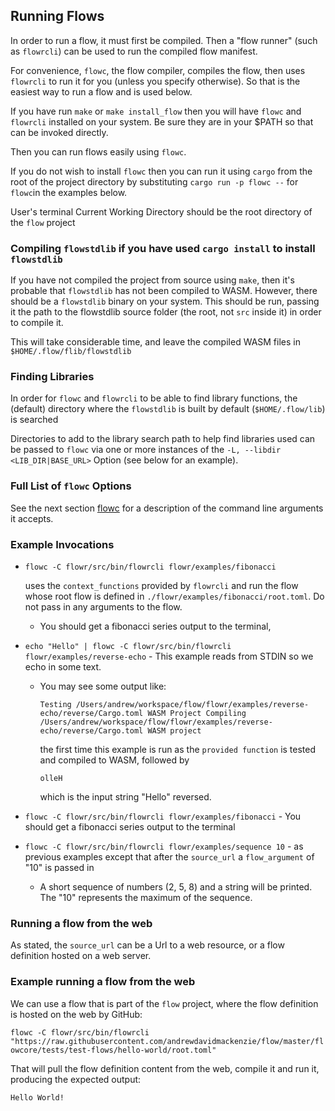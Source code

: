 ## Running Flows

In order to run a flow, it must first be compiled. Then a "flow runner" (such as `flowrcli`) can be used to run the
compiled flow manifest.

For convenience, `flowc`, the flow compiler, compiles the flow, then uses `flowrcli` to run it for you (unless you 
specify otherwise). So that is the easiest way to run a flow and is used below.

If you have run `make` or `make install_flow` then you will have `flowc` and `flowrcli` installed on your system.
Be sure they are in your $PATH so that can be invoked directly.

Then you can run flows easily using `flowc`. 

If you do not wish to install `flowc` then you can run it using `cargo` from the root of the project directory by
substituting `cargo run -p flowc --` for `flowc`in the examples below.

User's terminal Current Working Directory should be the root directory of the `flow` project

### Compiling `flowstdlib` if you have used `cargo install` to install `flowstdlib`
If you have not compiled the project from source using `make`, then it's probable that `flowstdlib` has not
been compiled to WASM. However, there should be a `flowstdlib` binary on your system. This should be run, passing it
the path to the flowstdlib source folder (the root, not `src` inside it) in order to compile it.

This will take considerable time, and leave the compiled WASM files in `$HOME/.flow/flib/flowstdlib`

### Finding Libraries
In order for `flowc` and `flowrcli` to be able to find library functions, the (default) directory where the `flowstdlib`
is built by default (`$HOME/.flow/lib`) is searched

Directories to add to the library search path to help find libraries used can be passed to `flowc` via one or more
instances of the `-L, --libdir <LIB_DIR|BASE_URL>` Option (see below for an example).

### Full List of `flowc` Options
See the next section [flowc](flowc.md) for a description of the command line arguments it accepts.

### Example Invocations
- `flowc -C flowr/src/bin/flowrcli flowr/examples/fibonacci`

  uses the `context_functions` provided by `flowrcli` and run the flow whose root flow is defined in `./flowr/examples/fibonacci/root.toml`. 
  Do not pass in any arguments to the flow. 
  - You should get a fibonacci series output to the terminal, 
- `echo "Hello" | flowc -C flowr/src/bin/flowrcli flowr/examples/reverse-echo` - This example reads from STDIN so we echo in 
  some text.
  - You may see some output like:
  
    `Testing /Users/andrew/workspace/flow/flowr/examples/reverse-echo/reverse/Cargo.toml WASM Project
     Compiling /Users/andrew/workspace/flow/flowr/examples/reverse-echo/reverse/Cargo.toml WASM project`

    the first time this example is run as the `provided function` is tested and compiled to WASM, followed by

    `olleH`

    which is the input string "Hello" reversed.
- `flowc -C flowr/src/bin/flowrcli flowr/examples/fibonacci` - You should get a fibonacci series output to the terminal
- `flowc -C flowr/src/bin/flowrcli flowr/examples/sequence 10` - as previous examples except that after the `source_url` a 
`flow_argument` of "10" is passed in
  - A short sequence of numbers (2, 5, 8) and a string will be printed. The "10" represents the maximum of the sequence.

### Running a flow from the web
As stated, the `source_url` can be a Url to a web resource, or a flow definition hosted on a web server.

### Example running a flow from the web
We can use a flow that is part of the `flow` project, where the flow definition is hosted on the web by GitHub:

`flowc -C flowr/src/bin/flowrcli "https://raw.githubusercontent.com/andrewdavidmackenzie/flow/master/flowcore/tests/test-flows/hello-world/root.toml"`


That will pull the flow definition content from the web, compile it and run it, producing the expected output:


`Hello World!`